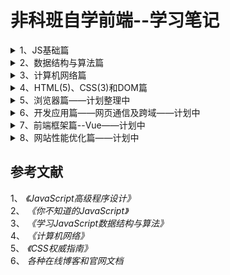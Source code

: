 # 非科班自学前端--学习笔记
<details>
<summary>1、JS基础篇</summary>
  
1.1 [对象的创建和继承](https://github.com/IamHuadong/blogs/issues/1)  
1.2 [对象的浅拷贝和深拷贝](https://github.com/IamHuadong/blogs/issues/2)  
1.3 [new的过程——手写new](https://github.com/IamHuadong/blogs/issues/3)  
1.4 [对闭包的理解（垃圾回收机制）与应用（防抖、节流）](https://github.com/IamHuadong/blogs/issues/8)   
1.5 [js的异步回调、Promise及其手写](https://github.com/IamHuadong/blogs/issues/9)  
1.6 [this的指向及其4种绑定规则 ](https://github.com/IamHuadong/blogs/issues/10)  
1.7 [JS执行原理——事件循环Event Loop](https://github.com/IamHuadong/blogs/issues/25)  
</details>
<details>
<summary>2、数据结构与算法篇</summary>
  
2.1 [栈和队列——2个栈实现队列](https://github.com/IamHuadong/blogs/issues/4)  
2.2 [链表——js实现链表类及其方法](https://github.com/IamHuadong/blogs/issues/5)  
2.3 排序算法——[冒泡排序](https://github.com/IamHuadong/blogs/issues/6) | [归并排序](https://github.com/IamHuadong/blogs/issues/11) | [快速排序](https://github.com/IamHuadong/blogs/issues/7)  
2.4 [二叉树、堆的一些概念](https://github.com/IamHuadong/blogs/issues/12)  
2.5 [二叉树类的创建及前、中、后续遍历](https://github.com/IamHuadong/blogs/issues/13)  
</details>
<details>
<summary>3、计算机网络篇</summary>
  
3.1 [计算机网络的体系结构及其各层的作用](https://github.com/IamHuadong/blogs/issues/14)  
3.2 [网络层要点](https://github.com/IamHuadong/blogs/issues/15)  
3.3 [运输层要点](https://github.com/IamHuadong/blogs/issues/16)  
3.4 [应用层要点](https://github.com/IamHuadong/blogs/issues/17)  
3.5 [应用层协议——HTTP/1.0、1.1及2.0](https://github.com/IamHuadong/blogs/issues/18)  
3.6 [密码体制及应用——HTTPS](https://github.com/IamHuadong/blogs/issues/19)  
</details>
<details>
<summary>4、HTML(5)、CSS(3)和DOM篇</summary>
  
4.1 [HTML元素类型+CSS样式关联方式](https://github.com/IamHuadong/blogs/issues/20)  
4.2 [选择器及样式优先级](https://github.com/IamHuadong/blogs/issues/21)  
4.3 [文本行、浮动和定位](https://github.com/IamHuadong/blogs/issues/22)  
4.4 [display: none, visibility: hidden 和 opacity: 0](https://github.com/IamHuadong/blogs/issues/23)  
4.5 [HTML5新特性](https://github.com/IamHuadong/blogs/issues/24)  
4.6 [CSS新特性](https://github.com/IamHuadong/blogs/issues/25)  
4.7 [DOM事件委托（事件代理）](https://github.com/IamHuadong/blogs/issues/25)  
</details>
<details>
<summary>5、浏览器篇——计划整理中</summary>
   
5.1 [浏览器工作原理——重排、重绘](https://github.com/IamHuadong/blogs/issues/25)  
5.2 [浏览器检测、兼容](https://github.com/IamHuadong/blogs/issues/25)  
5.3 [浏览器缓存——强缓存和协商缓存](https://github.com/IamHuadong/blogs/issues/25)  
5.4 [浏览器内存泄漏](https://github.com/IamHuadong/blogs/issues/25)  
5.5 [浏览器输入url过程](https://github.com/IamHuadong/blogs/issues/25)  
</details>
<details>
<summary>6、开发应用篇——网页通信及跨域——计划中</summary>
   
. [图片的懒加载和预加载](https://github.com/IamHuadong/blogs/issues/25)  
. [Ajax原理、同源策略及跨域（iframe）](https://github.com/IamHuadong/blogs/issues/25)  
. [服务端推送Comet和Web Sockets——长轮询和短轮询](https://github.com/IamHuadong/blogs/issues/25)  
. [Web数据存储——sessionStorage和localStorage](https://github.com/IamHuadong/blogs/issues/25)  
. [用户身份识别——cookie、session和token](https://github.com/IamHuadong/blogs/issues/25)  
. [页面登录——MySQL+node.js](https://github.com/IamHuadong/blogs/issues/25)  
. [Web安全防范——XSS与CSRF](https://github.com/IamHuadong/blogs/issues/25)  
. [前后端交互——restful](https://github.com/IamHuadong/blogs/issues/25)  
</details>
<details>
<summary>7、前端框架篇--Vue——计划中</summary>
   
</details>
<details>
<summary>8、网站性能优化篇——计划中</summary>
   
</details>

## 参考文献
1、 *《JavaScript高级程序设计》*  
2、 *《你不知道的JavaScript》*  
3、 *《学习JavaScript数据结构与算法》*   
4、 *《计算机网络》*  
5、 *《CSS权威指南》*  
6、 *各种在线博客和官网文档*  
